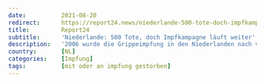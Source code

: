 ```yaml
---
date:          2021-08-20
redirect:      https://report24.news/niederlande-500-tote-doch-impfkampagne-laeuft-weiter/
title:         Report24
subtitle:      'Niederlande: 500 Tote, doch Impfkampagne läuft weiter'
description:   '2006 wurde die Grippeimpfung in den Niederlanden nach vier Todesfällen umgehend gestoppt. Bei der Covid-Impfung läuft das anders...'
country:       [NL]
categories:    [Impfung]
tags:          [mit oder an impfung gestorben]
---
```

